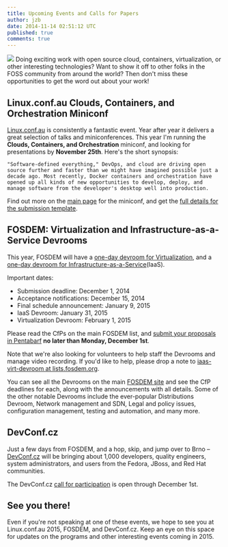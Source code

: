 ```yaml
---
title: Upcoming Events and Calls for Papers
author: jzb
date: 2014-11-14 02:51:12 UTC
published: true
comments: true
---
```


![](blog/pyconie-logo.png) Doing exciting work with open source cloud, containers, virtualization, or other interesting technologies? Want to show it off to other folks in the FOSS community from around the world? Then don't miss these opportunities to get the word out about your work! 

## Linux.conf.au Clouds, Containers, and Orchestration Miniconf

[Linux.conf.au](http://linux.conf.au/) is consistently a fantastic event. Year after year it delivers a great selection of talks and miniconferences. This year I'm running the **Clouds, Containers, and Orchestration** miniconf, and looking for presentations by **November 25th**. Here's the short synopsis:  

```
"Software-defined everything," DevOps, and cloud are driving open source further and faster than we might have imagined possible just a decade ago. Most recently, Docker containers and orchestration have opened up all kinds of new opportunities to develop, deploy, and manage software from the developer's desktop well into production.
```

Find out more on the [main page](http://dissociatedpress.net/miniconf/) for the miniconf, and get the [full details for the submission template](http://dissociatedpress.net/miniconf/format/).

## FOSDEM: Virtualization and Infrastructure-as-a-Service Devrooms

This year, FOSDEM will have a [one-day devroom for Virtualization](https://lists.fosdem.org/pipermail/fosdem/2014-October/002056.html), and a [one-day devroom for Infrastructure-as-a-Service](https://lists.fosdem.org/pipermail/fosdem/2014-October/002055.html)(IaaS). 

Important dates:

  * Submission deadline: December 1, 2014
  * Acceptance notifications: December 15, 2014
  * Final schedule announcement: January 9, 2015
  * IaaS Devroom: January 31, 2015
  * Virtualization Devroom: February 1, 2015

Please read the CfPs on the main FOSDEM list, and [submit your proposals in Pentabarf](https://penta.fosdem.org/submission/FOSDEM15) **no later than Monday, December 1st**.

Note that we're also looking for volunteers to help staff the Devrooms and manage video recording. If you'd like to help, please drop a note to [iaas-virt-devroom at lists.fosdem.org](mailto:iaas-virt-devroom@lists.fosdem.org).

You can see all the Devrooms on the main [FOSDEM site](https://fosdem.org/2015/news/2014-09-30-accepted-devrooms/) and see the CfP deadlines for each, along with the announcements with all details. Some of the other notable Devrooms include the ever-popular Distributions Devroom, Network management and SDN, Legal and policy issues, configuration management, testing and automation, and many more. 


## DevConf.cz

Just a few days from FOSDEM, and a hop, skip, and jump over to Brno &ndash; [DevConf.cz](http://www.devconf.cz/) will be bringing about 1,000 developers, quality engineers, system administrators, and users from the Fedora, JBoss, and Red Hat communities. 

The DevConf.cz [call for participation](http://www.devconf.cz/cfp) is open through December 1st. 

## See you there!

Even if you're not speaking at one of these events, we hope to see you at Linux.conf.au 2015, FOSDEM, and DevConf.cz. Keep an eye on this space for updates on the programs and other interesting events coming in 2015.
